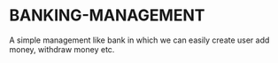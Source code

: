 # BANKING-MANAGEMENT
A simple management like bank in which we can easily create user add money, withdraw money etc.
